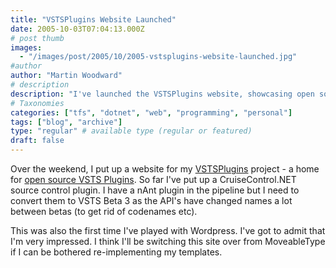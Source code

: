 ```yaml
---
title: "VSTSPlugins Website Launched"
date: 2005-10-03T07:04:13.000Z
# post thumb
images:
  - "/images/post/2005/10/2005-vstsplugins-website-launched.jpg"
#author
author: "Martin Woodward"
# description
description: "I've launched the VSTSPlugins website, showcasing open source VSTS plugins, starting with a CruiseControl.NET plugin and an upcoming nAnt plugin."
# Taxonomies
categories: ["tfs", "dotnet", "web", "programming", "personal"]
tags: ["blog", "archive"]
type: "regular" # available type (regular or featured)
draft: false
---
```


Over the weekend, I put up a website for my [VSTSPlugins](http://vstsplugins.sourceforge.net) project - a home for [open source VSTS Plugins](http://vstsplugins.sourceforge.net). So far I've put up a CruiseControl.NET source control plugin. I have a nAnt plugin in the pipeline but I need to convert them to VSTS Beta 3 as the API's have changed names a lot between betas (to get rid of codenames etc).

This was also the first time I've played with Wordpress. I've got to admit that I'm very impressed. I think I'll be switching this site over from MoveableType if I can be bothered re-implementing my templates.
